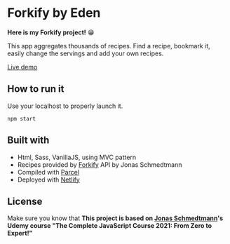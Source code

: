 # Forkify by Eden

**Here is my Forkify project!** 😁

This app aggregates thousands of recipes. Find a recipe, bookmark it, easily change the servings and add your own recipes.

[Live demo](https://forkify-ed.netlify.app)

## How to run it

Use your localhost to properly launch it.

```npm start```

## Built with

- Html, Sass, VanillaJS, using MVC pattern
- Recipes provided by [Forkify](https://forkify-api.herokuapp.com/v2) API by Jonas Schmedtmann
- Compiled with [Parcel](https://parceljs.org/)
- Deployed with [Netlify](https://www.netlify.com/)

## License

Make sure you know that **This project is based on [Jonas Schmedtmann](https://github.com/jonasschmedtmann)'s Udemy course "The Complete JavaScript Course 2021: From Zero to Expert!"**
